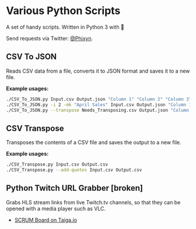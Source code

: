 # Various Python Scripts

A set of handy scripts. Written in Python 3 with 💜

Send requests via Twitter: [@Phixyn](https://twitter.com/Phixyn).

## CSV To JSON

Reads CSV data from a file, converts it to JSON format and saves it to a new file.

**Example usages:**

```sh
./CSV_To_JSON.py Input.csv Output.json "Column 1" "Column 2" "Column 3"
./CSV_To_JSON.py -i 2 -mk "April Sales" Input.csv Output.json "Column 1" "Column 2" "Column 3"
./CSV_To_JSON.py --transpose Needs_Transposing.csv Output.json "Column 1" "Column 2" "Column 3"
```

## CSV Transpose

Transposes the contents of a CSV file and saves the output to a new file.

**Example usages:**

```sh
./CSV_Transpose.py Input.csv Output.csv
./CSV_Transpose.py --add-quotes Input.csv Output.csv
```

## Python Twitch URL Grabber [broken]

Grabs HLS stream links from live Twitch.tv channels, so that they can be opened with a media player such as VLC.

* [SCRUM Board on Taiga.io](https://tree.taiga.io/project/phixyn-twitch-url-grabber/)
